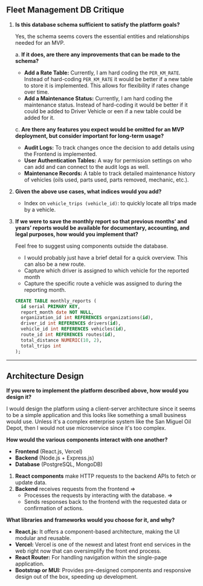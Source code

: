 ## Fleet Management DB Critique

1. **Is this database schema sufficient to satisfy the platform goals?**
   
   Yes, the schema seems covers the essential entities and relationships needed for an MVP.

   a. **If it does, are there any improvements that can be made to the schema?**
   
      - **Add a Rate Table:** Currently, I am hard coding the `PER_KM_RATE`. Instead of hard-coding `PER_KM_RATE` it would be better if a new table to store it is implemented. This allows for flexibility if rates change over time.
      - **Add a Maintenance Status:** Currently, I am hard coding the maintenance status. Instead of hard-coding it would be better if it could be added to Driver Vehicle or een if a new table could be added for it.

      
   c. **Are there any features you expect would be omitted for an MVP deployment, but consider important for long-term usage?**
   
      - **Audit Logs:** To track changes once the decision to add details using the Frontend is implemented.
      - **User Authentication Tables:** A way for permission settings on who can add and can connect to the audit logs as well.
      - **Maintenance Records:** A table to track detailed maintenance history of vehicles (oils used, parts used, parts removed, mechanic, etc.).

3. **Given the above use cases, what indices would you add?**
   
   - Index on `vehicle_trips (vehicle_id)`: to quickly locate all trips made by a vehicle.
   
5. **If we were to save the monthly report so that previous months’ and years’ reports would be available for documentary, accounting, and legal purposes, how would you implement that?**
   
   Feel free to suggest using components outside the database.
   
   - I would probably just have a brief detail for a quick overview. This can also be a new route.
   - Capture which driver is assigned to which vehicle for the reported month
   - Capture the specific route a vehicle was assigned to during the reporting month.
   
   ```sql
   CREATE TABLE monthly_reports (
     id serial PRIMARY KEY,
     report_month date NOT NULL,
     organization_id int REFERENCES organizations(id),
     driver_id int REFERENCES drivers(id),
     vehicle_id int REFERENCES vehicles(id),
     route_id int REFERENCES routes(id),
     total_distance NUMERIC(10, 2),
     total_trips int
   );
   ```

---

## Architecture Design

**If you were to implement the platform described above, how would you design it?**

I would design the platform using a client-server architecture since it seems to be a simple application and this looks like something a small business would use. Unless it's a complex enterprise system like the San Miguel Oil Depot, then I would not use microservice since it's too complex.

**How would the various components interact with one another?**

- **Frontend** (React.js, Vercel)
- **Backend** (Node.js + Express.js)
- **Database** (PostgreSQL, MongoDB)

1. **React components** make HTTP requests to the backend APIs to fetch or update data.
2. **Backend** receives requests from the frontend =>
   - Processes the requests by interacting with the database. =>
   - Sends responses back to the frontend with the requested data or confirmation of actions.

**What libraries and frameworks would you choose for it, and why?**

- **React.js:** It offers a component-based architecture, making the UI modular and reusable.
- **Vercel:** Vercel is one of the newest and latest front end services in the web right now that can oversimplify the front end process.
- **React Router:** For handling navigation within the single-page application.
- **Bootstrap or MUI:** Provides pre-designed components and responsive design out of the box, speeding up development.

